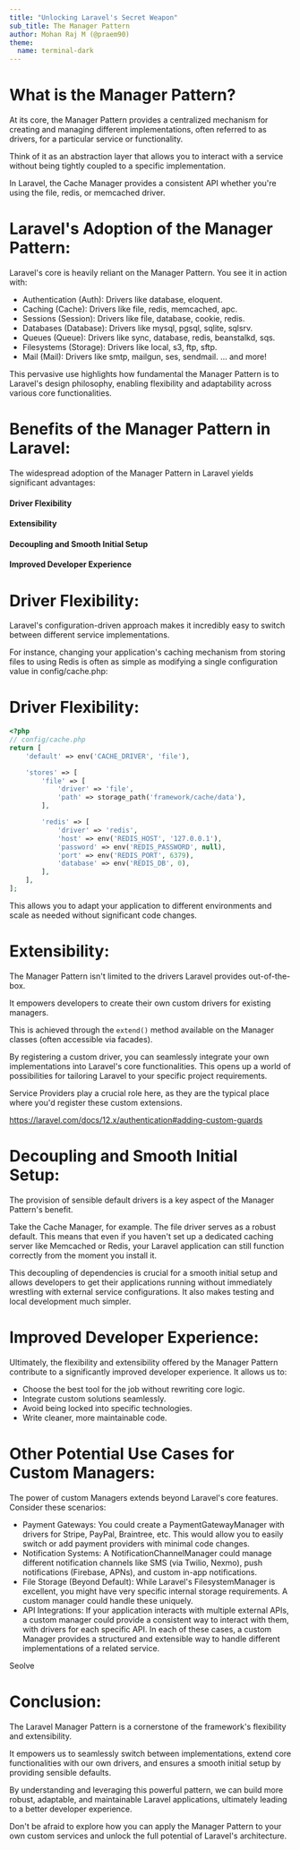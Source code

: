 ```yaml
---
title: "Unlocking Laravel's Secret Weapon"
sub_title: The Manager Pattern
author: Mohan Raj M (@praem90)
theme:
  name: terminal-dark
---
```


<!--
speaker_note: |
  Good morning/afternoon everyone.
  Today, we're going to delve into a fundamental design pattern that underpins much of Laravel's elegance and power:
  the Manager Pattern. You've likely interacted with it countless times through familiar facades like Auth,
  Cache, and Queue. This pattern isn't just about switching configurations; it's about unlocking the true potential
  of Laravel's architecture and significantly enhancing our development experience.

  By the end of this presentation, you'll not only understand what the Manager Pattern is but also how you can
  leverage its extensibility to build more flexible and maintainable applications.
-->


What is the Manager Pattern?
===


At its core, the Manager Pattern provides a centralized mechanism for creating and managing different
implementations, often referred to as drivers, for a particular service or functionality.

Think of it as an abstraction layer that allows you to interact with a service without being tightly coupled to a
specific implementation.


In Laravel, the Cache Manager provides a consistent API whether you're using the file, redis, or memcached driver.

<!-- end_slide -->

Laravel's Adoption of the Manager Pattern:
===

Laravel's core is heavily reliant on the Manager Pattern. You see it in action with:

- Authentication (Auth): Drivers like database, eloquent.
- Caching (Cache): Drivers like file, redis, memcached, apc.
- Sessions (Session): Drivers like file, database, cookie, redis.
- Databases (Database): Drivers like mysql, pgsql, sqlite, sqlsrv.
- Queues (Queue): Drivers like sync, database, redis, beanstalkd, sqs.
- Filesystems (Storage): Drivers like local, s3, ftp, sftp.
- Mail (Mail): Drivers like smtp, mailgun, ses, sendmail.
... and more!

This pervasive use highlights how fundamental the Manager Pattern is to Laravel's design philosophy, enabling
flexibility and adaptability across various core functionalities.

<!-- end_slide -->

Benefits of the Manager Pattern in Laravel:
===

The widespread adoption of the Manager Pattern in Laravel yields significant advantages:

#### Driver Flexibility
#### Extensibility
#### Decoupling and Smooth Initial Setup
#### Improved Developer Experience

<!-- end_slide -->

Driver Flexibility:
===

Laravel's configuration-driven approach makes it incredibly easy to switch between different service implementations.


For instance, changing your application's caching mechanism from storing files to using Redis is often as simple as modifying a single configuration value in config/cache.php:

<!-- end_slide -->

Driver Flexibility:
===

```php {4|6-19|7-10|12-17}
<?php
// config/cache.php
return [
    'default' => env('CACHE_DRIVER', 'file'),

    'stores' => [
        'file' => [
            'driver' => 'file',
            'path' => storage_path('framework/cache/data'),
        ],

        'redis' => [
            'driver' => 'redis',
            'host' => env('REDIS_HOST', '127.0.0.1'),
            'password' => env('REDIS_PASSWORD', null),
            'port' => env('REDIS_PORT', 6379),
            'database' => env('REDIS_DB', 0),
        ],
    ],
];
```

This allows you to adapt your application to different environments and scale as needed without significant code
changes.

<!-- end_slide -->

Extensibility:
===

The Manager Pattern isn't limited to the drivers Laravel provides out-of-the-box.

It empowers developers to create their own custom drivers for existing managers.

This is achieved through the `extend()` method available on the Manager classes (often accessible via facades).

By registering a custom driver, you can seamlessly integrate your own implementations into Laravel's core
functionalities. This opens up a world of possibilities for tailoring Laravel to your specific project requirements.

Service Providers play a crucial role here, as they are the typical place where you'd register these custom extensions.
<!-- pause -->
https://laravel.com/docs/12.x/authentication#adding-custom-guards

<!-- end_slide -->

Decoupling and Smooth Initial Setup:
===

The provision of sensible default drivers is a key aspect of the Manager Pattern's benefit.

Take the Cache Manager, for example. The file driver serves as a robust default.
This means that even if you haven't set up a dedicated caching server like Memcached or Redis,
your Laravel application can still function correctly from the moment you install it.

This decoupling of dependencies is crucial for a smooth initial setup and allows developers to get their
applications running without immediately wrestling with external service configurations.
It also makes testing and local development much simpler.

<!-- end_slide -->

Improved Developer Experience:
===

Ultimately, the flexibility and extensibility offered by the Manager Pattern contribute to a significantly
improved developer experience. It allows us to:

- Choose the best tool for the job without rewriting core logic.
- Integrate custom solutions seamlessly.
- Avoid being locked into specific technologies.
- Write cleaner, more maintainable code.


<!-- end_slide -->

Other Potential Use Cases for Custom Managers:
===

The power of custom Managers extends beyond Laravel's core features. Consider these scenarios:

* Payment Gateways: You could create a PaymentGatewayManager with drivers for Stripe, PayPal, Braintree, etc. This would allow you to easily switch or add payment providers with minimal code changes.
* Notification Systems: A NotificationChannelManager could manage different notification channels like SMS (via Twilio, Nexmo), push notifications (Firebase, APNs), and custom in-app notifications.
* File Storage (Beyond Default): While Laravel's FilesystemManager is excellent, you might have very specific internal storage requirements. A custom manager could handle these uniquely.
* API Integrations: If your application interacts with multiple external APIs, a custom manager could provide a consistent way to interact with them, with drivers for each specific API.
In each of these cases, a custom Manager provides a structured and extensible way to handle different implementations of a related service.

<!-- pause -->
Seolve

<!-- end_slide -->
Conclusion:
===

The Laravel Manager Pattern is a cornerstone of the framework's flexibility and extensibility.

It empowers us to seamlessly switch between implementations, extend core functionalities with our own drivers, and ensures a smooth initial setup by providing sensible defaults.

By understanding and leveraging this powerful pattern, we can build more robust, adaptable, and maintainable Laravel applications, ultimately leading to a better developer experience.

Don't be afraid to explore how you can apply the Manager Pattern to your own custom services and unlock the full potential of Laravel's architecture.
